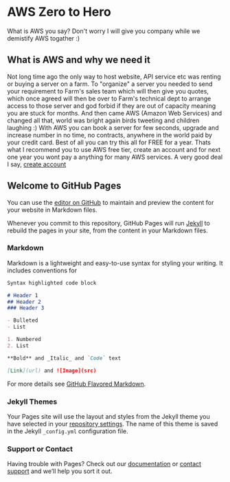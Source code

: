 # AWS Zero to Hero

What is AWS you say? Don't worry I will give you company while we demistify AWS togather :)

## What is AWS and why we need it
Not long time ago the only way to host website, API service etc was renting or buying a server on a farm. To "organize" a server you needed to send your requirement to Farm's sales team which will then give you quotes, which once agreed will then be over to Farm's technical dept to arrange access to those server and god forbid if they are out of capacity meaning you are stuck for months.
And then came AWS (Amazon Web Services) and changed all that, world was bright again birds tweeting and children laughing :)
With AWS you can book a server for few seconds, upgrade and increase number in no time, no contracts, anywhere in the world paid by your credit card. Best of all you can try this all for FREE for a year.
Thats what I recommend you to use AWS free tier, create an account and for next one year you wont pay a anything for many AWS services. A very good deal I say, [create account](https://aws.amazon.com/)

## Welcome to GitHub Pages

You can use the [editor on GitHub](https://github.com/vikramaditya234/vikramaditya234.github.io/edit/master/index.md) to maintain and preview the content for your website in Markdown files.

Whenever you commit to this repository, GitHub Pages will run [Jekyll](https://jekyllrb.com/) to rebuild the pages in your site, from the content in your Markdown files.

### Markdown

Markdown is a lightweight and easy-to-use syntax for styling your writing. It includes conventions for

```markdown
Syntax highlighted code block

# Header 1
## Header 2
### Header 3

- Bulleted
- List

1. Numbered
2. List

**Bold** and _Italic_ and `Code` text

[Link](url) and ![Image](src)
```

For more details see [GitHub Flavored Markdown](https://guides.github.com/features/mastering-markdown/).

### Jekyll Themes

Your Pages site will use the layout and styles from the Jekyll theme you have selected in your [repository settings](https://github.com/vikramaditya234/vikramaditya234.github.io/settings). The name of this theme is saved in the Jekyll `_config.yml` configuration file.

### Support or Contact

Having trouble with Pages? Check out our [documentation](https://help.github.com/categories/github-pages-basics/) or [contact support](https://github.com/contact) and we’ll help you sort it out.
